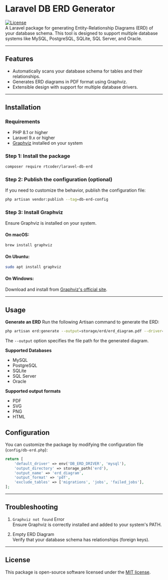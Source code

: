 # Laravel DB ERD Generator

[![License](https://img.shields.io/badge/license-MIT-blue.svg)](LICENSE)  
A Laravel package for generating Entity-Relationship Diagrams (ERD) of your database schema. This tool is designed to support multiple database systems like MySQL, PostgreSQL, SQLite, SQL Server, and Oracle.

---

## Features

- Automatically scans your database schema for tables and their relationships.
- Generates ERD diagrams in PDF format using Graphviz.
- Extensible design with support for multiple database drivers.

---

## Installation

### Requirements
- PHP 8.1 or higher
- Laravel 9.x or higher
- [Graphviz](https://graphviz.org/) installed on your system

### Step 1: Install the package
```bash
composer require rtcoder/laravel-db-erd
```

### Step 2: Publish the configuration (optional)
If you need to customize the behavior, publish the configuration file:

```bash
php artisan vendor:publish --tag=db-erd-config
```

### Step 3: Install Graphviz
Ensure Graphviz is installed on your system.

#### On macOS:
```bash
brew install graphviz
```

#### On Ubuntu:
```bash
sudo apt install graphviz
```

#### On Windows:
Download and install from [Graphviz's official site](https://graphviz.org/).

---

## Usage
**Generate an ERD** Run the following Artisan command to generate the ERD:
```bash
php artisan erd:generate --output=storage/erd/erd_diagram.pdf --driver=mysql
```
The `--output` option specifies the file path for the generated diagram.

**Supported Databases**
* MySQL
* PostgreSQL
* SQLite
* SQL Server
* Oracle

**Supported output formats**
* PDF
* SVG
* PNG
* HTML

## Configuration
You can customize the package by modifying the configuration file (`config/db-erd.php`):
```php
return [
    'default_driver' => env('DB_ERD_DRIVER', 'mysql'),
    'output_directory' => storage_path('erd'),
    'output_name' => 'erd_diagram',
    'output_format' => 'pdf',
    'exclude_tables' => ['migrations', 'jobs', 'failed_jobs'],
];
```

---

## Troubleshooting
1. `Graphviz not found` Error\
Ensure Graphviz is correctly installed and added to your system's PATH.

2. Empty ERD Diagram\
Verify that your database schema has relationships (foreign keys).

---
## License
This package is open-source software licensed under the [MIT license](https://opensource.org/licenses/MIT).
